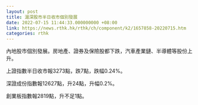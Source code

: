 ```yaml
---
layout: post
title: 滬深股市半日收市個別發展
date: 2022-07-15 11:44:33.000000000 +08:00
link: https://news.rthk.hk/rthk/ch/component/k2/1657858-20220715.htm
categories: rthk
---
```


內地股市個別發展。房地產、證券及保險股都下跌，汽車產業鏈、半導體等股份上升。

上證指數半日收市報3273點，跌7點，跌幅0.24%。

深證成份指數報12627點，升24點，升幅0.2%。

創業板指數報2819點，升不足1點。
